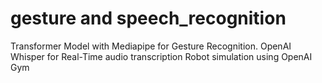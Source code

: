 # gesture and speech_recognition
Transformer Model with Mediapipe for Gesture Recognition. 
OpenAI Whisper for Real-Time audio transcription
Robot simulation using OpenAI Gym
